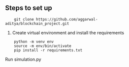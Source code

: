 ## Steps to set up

```
    git clone https://github.com/aggarwal-aditya/blockchain_project.git
```

1. Create virtual environment and install the requirements 

```
    python -m venv env
    source -m env/bin/activate    
    pip install -r requirements.txt
```


Run simulation.py
